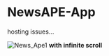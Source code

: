 # NewsAPE-App
hosting issues...



![News_Ape1](https://user-images.githubusercontent.com/93733796/187509221-50c23eba-0352-43e5-bc1a-6ebfd5a3849f.PNG)
<b> with infinite scroll</b>
